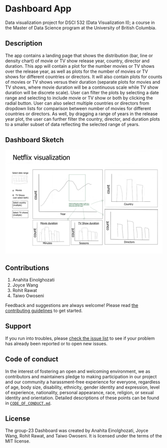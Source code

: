 # Dashboard App

Data visualization project for DSCI 532 (Data Visualization II); a
course in the Master of Data Science program at the University of
British Columbia.

## Description
The app contains a landing page that shows the distribution (bar, line or density chart) of movie or TV show release year, country, director and duration. This app will contain a plot for the number movies or TV shows over the release year, as well as plots for the number of movies or TV shows for different countries or directors. It will also contain plots for counts of movies or TV shows versus their duration (separate plots for movies and TV shows, where movie duration will be a continuous scale while TV show duration will be discrete scale). User can filter the plots by selecting a date range and selecting to include movie or TV show or both by clicking the radial button. User can also select multiple countries or directors from dropdown lists for comparison between number of movies for different countries or directors. As well, by dragging a range of years in the release year plot, the user can further filter the country, director, and duration plots to a smaller subset of data reflecting the selected range of years.


## Dashboard Sketch


![dashboard_sketch](dashboard_sketch.png)


## Contributions

1. Anahita Einolghozati
2. Joyce Wang 
3. Rohit Rawat
4. Taiwo Owoseni

Feedback and suggestions are always welcome! Please read [the contributing
guidelines](https://github.com/UBC-MDS/group23/blob/main/CONTRIBUTING.md)
to get started.

## Support

If you run into troubles, please [check the issue
list](https://github.com/UBC-MDS/group23/issues) to see
if your problem has already been reported or to open new issues.

## Code of conduct

In the interest of fostering an open and welcoming environment, we as contributors and maintainers pledge to making participation in our project and our community a harassment-free experience for everyone, regardless of age, body size, disability, ethnicity, gender identity and expression, level of experience, nationality, personal appearance, race, religion, or sexual identity and orientation. Detailed descriptions
of these points can be found in [`CODE_OF_CONDUCT.md`](https://github.com/UBC-MDS/group23/blob/main/CONDUCT.md).

## License
The group-23 Dashboard was created by Anahita Einolghozati, Joyce Wang, Rohit Rawat, and Taiwo Owoseni. It is licensed under the terms of the MIT license.
